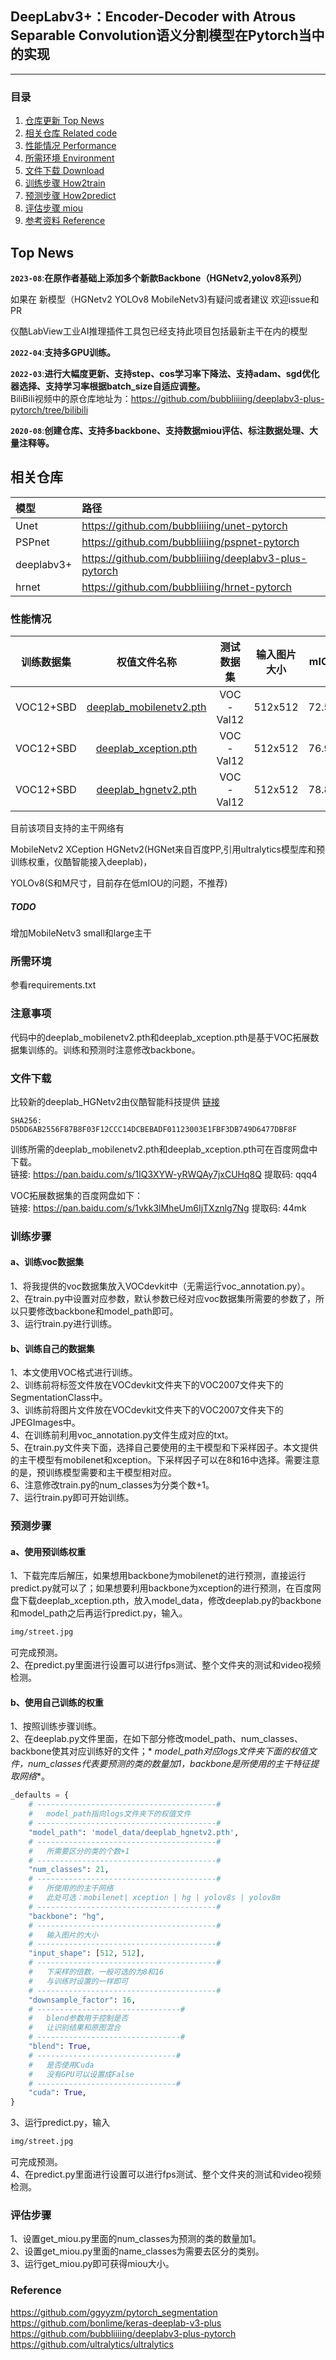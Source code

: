 ## DeepLabv3+：Encoder-Decoder with Atrous Separable Convolution语义分割模型在Pytorch当中的实现
---

### 目录

1. [仓库更新 Top News](#仓库更新)
2. [相关仓库 Related code](#相关仓库)
3. [性能情况 Performance](#性能情况)
4. [所需环境 Environment](#所需环境)
5. [文件下载 Download](#文件下载)
6. [训练步骤 How2train](#训练步骤)
7. [预测步骤 How2predict](#预测步骤)
8. [评估步骤 miou](#评估步骤)
9. [参考资料 Reference](#Reference)

## Top News

**`2023-08`**:**在原作者基础上添加多个新款Backbone（HGNetv2,yolov8系列）**

如果在 新模型（HGNetv2 YOLOv8 MobileNetv3)有疑问或者建议 欢迎issue和PR

仪酷LabView工业AI推理插件工具包已经支持此项目包括最新主干在内的模型

**`2022-04`**:**支持多GPU训练。**

**`2022-03`**:**进行大幅度更新、支持step、cos学习率下降法、支持adam、sgd优化器选择、支持学习率根据batch_size自适应调整。**  
BiliBili视频中的原仓库地址为：https://github.com/bubbliiiing/deeplabv3-plus-pytorch/tree/bilibili

**`2020-08`**:**创建仓库、支持多backbone、支持数据miou评估、标注数据处理、大量注释等。**

## 相关仓库

| 模型         | 路径                                                    |
|:-----------|:------------------------------------------------------|
| Unet       | https://github.com/bubbliiiing/unet-pytorch           |
| PSPnet     | https://github.com/bubbliiiing/pspnet-pytorch         |
| deeplabv3+ | https://github.com/bubbliiiing/deeplabv3-plus-pytorch |
| hrnet      | https://github.com/bubbliiiing/hrnet-pytorch          |

### 性能情况

|   训练数据集   |                                                             权值文件名称                                                              |   测试数据集   | 输入图片大小  | mIOU  | 
|:---------:|:-------------------------------------------------------------------------------------------------------------------------------:|:---------:|:-------:|:-----:| 
| VOC12+SBD | [deeplab_mobilenetv2.pth](https://github.com/bubbliiiing/deeplabv3-plus-pytorch/releases/download/v1.0/deeplab_mobilenetv2.pth) | VOC-Val12 | 512x512 | 72.59 | 
| VOC12+SBD |    [deeplab_xception.pth](https://github.com/bubbliiiing/deeplabv3-plus-pytorch/releases/download/v1.0/deeplab_xception.pth)    | VOC-Val12 | 512x512 | 76.95 | 
| VOC12+SBD |                  [deeplab_hgnetv2.pth](http://dl.aiblockly.com:8145/pretrained-model/seg/deeplab_hgnetv2.pth)                   | VOC-Val12 | 512x512 | 78.83 |

目前该项目支持的主干网络有

MobileNetv2 XCeption HGNetv2(HGNet来自百度PP,引用ultralytics模型库和预训练权重，仪酷智能接入deeplab)，

YOLOv8(S和M尺寸，目前存在低mIOU的问题，不推荐)

##### TODO

增加MobileNetv3 small和large主干

### 所需环境

参看requirements.txt

### 注意事项

代码中的deeplab_mobilenetv2.pth和deeplab_xception.pth是基于VOC拓展数据集训练的。训练和预测时注意修改backbone。

### 文件下载

比较新的deeplab_HGNetv2由仪酷智能科技提供 [链接](http://dl.aiblockly.com:8145/pretrained-model/seg/deeplab_hgnetv2.pth)

```SHA256: D5DD6AB2556F87B8F03F12CCC14DCBEBADF01123003E1FBF3DB749D6477DBF8F```

训练所需的deeplab_mobilenetv2.pth和deeplab_xception.pth可在百度网盘中下载。     
链接: https://pan.baidu.com/s/1IQ3XYW-yRWQAy7jxCUHq8Q 提取码: qqq4

VOC拓展数据集的百度网盘如下：  
链接: https://pan.baidu.com/s/1vkk3lMheUm6IjTXznlg7Ng 提取码: 44mk

### 训练步骤

#### a、训练voc数据集

1、将我提供的voc数据集放入VOCdevkit中（无需运行voc_annotation.py）。  
2、在train.py中设置对应参数，默认参数已经对应voc数据集所需要的参数了，所以只要修改backbone和model_path即可。  
3、运行train.py进行训练。

#### b、训练自己的数据集

1、本文使用VOC格式进行训练。  
2、训练前将标签文件放在VOCdevkit文件夹下的VOC2007文件夹下的SegmentationClass中。    
3、训练前将图片文件放在VOCdevkit文件夹下的VOC2007文件夹下的JPEGImages中。    
4、在训练前利用voc_annotation.py文件生成对应的txt。    
5、在train.py文件夹下面，选择自己要使用的主干模型和下采样因子。本文提供的主干模型有mobilenet和xception。下采样因子可以在8和16中选择。需要注意的是，预训练模型需要和主干模型相对应。   
6、注意修改train.py的num_classes为分类个数+1。    
7、运行train.py即可开始训练。

### 预测步骤

#### a、使用预训练权重

1、下载完库后解压，如果想用backbone为mobilenet的进行预测，直接运行predict.py就可以了；如果想要利用backbone为xception的进行预测，在百度网盘下载deeplab_xception.pth，放入model_data，修改deeplab.py的backbone和model_path之后再运行predict.py，输入。

```bash
img/street.jpg
```

可完成预测。    
2、在predict.py里面进行设置可以进行fps测试、整个文件夹的测试和video视频检测。

#### b、使用自己训练的权重

1、按照训练步骤训练。    
2、在deeplab.py文件里面，在如下部分修改model_path、num_classes、backbone使其对应训练好的文件；*
*model_path对应logs文件夹下面的权值文件，num_classes代表要预测的类的数量加1，backbone是所使用的主干特征提取网络**。

```python
_defaults = {
    # ----------------------------------------#
    #   model_path指向logs文件夹下的权值文件
    # ----------------------------------------#
    "model_path": 'model_data/deeplab_hgnetv2.pth',
    # ----------------------------------------#
    #   所需要区分的类的个数+1
    # ----------------------------------------#
    "num_classes": 21,
    # ----------------------------------------#
    #   所使用的的主干网络
    #   此处可选：mobilenet| xception | hg | yolov8s | yolov8m
    # ----------------------------------------#
    "backbone": "hg",
    # ----------------------------------------#
    #   输入图片的大小
    # ----------------------------------------#
    "input_shape": [512, 512],
    # ----------------------------------------#
    #   下采样的倍数，一般可选的为8和16
    #   与训练时设置的一样即可
    # ----------------------------------------#
    "downsample_factor": 16,
    # --------------------------------#
    #   blend参数用于控制是否
    #   让识别结果和原图混合
    # --------------------------------#
    "blend": True,
    # -------------------------------#
    #   是否使用Cuda
    #   没有GPU可以设置成False
    # -------------------------------#
    "cuda": True,
}
```

3、运行predict.py，输入

```bash
img/street.jpg
```

可完成预测。    
4、在predict.py里面进行设置可以进行fps测试、整个文件夹的测试和video视频检测。

### 评估步骤

1、设置get_miou.py里面的num_classes为预测的类的数量加1。  
2、设置get_miou.py里面的name_classes为需要去区分的类别。  
3、运行get_miou.py即可获得miou大小。

### Reference

https://github.com/ggyyzm/pytorch_segmentation  
https://github.com/bonlime/keras-deeplab-v3-plus  
https://github.com/bubbliiiing/deeplabv3-plus-pytorch  
https://github.com/ultralytics/ultralytics  
